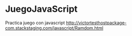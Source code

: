 # JuegoJavaScript
Practica juego con javascript
http://victortesthostpackage-com.stackstaging.com/javascript/Ramdom.html
